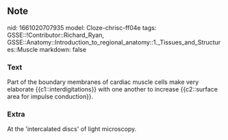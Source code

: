 ## Note
nid: 1661020707935
model: Cloze-chrisc-ff04e
tags: GSSE::!Contributor::Richard_Ryan, GSSE::Anatomy::Introduction_to_regional_anatomy::1._Tissues_and_Structures::Muscle
markdown: false

### Text
<div class="toggle">
  Part of the boundary membranes of cardiac muscle cells make very
  elaborate {{c1::interdigitations}} with one another to increase
  {{c2::surface area for impulse conduction}}.
</div>

### Extra
<p id="51640e80-f9c5-476f-8c25-e755058ba14c" class="">At the
'intercalated discs' of light microscopy.
